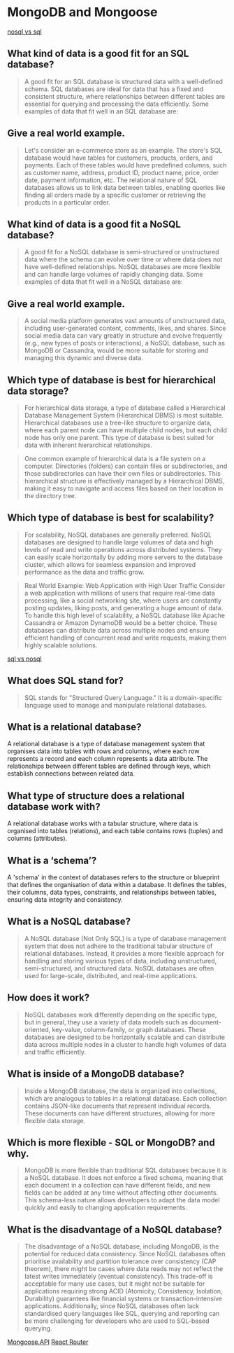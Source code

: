 # MongoDB and Mongoose

[nosql vs sql](https://www.thegeekstuff.com/2014/01/sql-vs-nosql-db/?utm_source=tuicool)

## What kind of data is a good fit for an SQL database?

> A good fit for an SQL database is structured data with a well-defined schema. SQL databases are ideal for data that has a fixed and consistent structure, where relationships between different tables are essential for querying and processing the data efficiently. Some examples of data that fit well in an SQL database are:

## Give a real world example.

> Let's consider an e-commerce store as an example. The store's SQL database would have tables for customers, products, orders, and payments. Each of these tables would have predefined columns, such as customer name, address, product ID, product name, price, order date, payment information, etc. The relational nature of SQL databases allows us to link data between tables, enabling queries like finding all orders made by a specific customer or retrieving the products in a particular order.

## What kind of data is a good fit a NoSQL database?

> A good fit for a NoSQL database is semi-structured or unstructured data where the schema can evolve over time or where data does not have well-defined relationships. NoSQL databases are more flexible and can handle large volumes of rapidly changing data. Some examples of data that fit well in a NoSQL database are:

## Give a real world example.

> A social media platform generates vast amounts of unstructured data, including user-generated content, comments, likes, and shares. Since social media data can vary greatly in structure and evolve frequently (e.g., new types of posts or interactions), a NoSQL database, such as MongoDB or Cassandra, would be more suitable for storing and managing this dynamic and diverse data.

## Which type of database is best for hierarchical data storage?

> For hierarchical data storage, a type of database called a Hierarchical Database Management System (Hierarchical DBMS) is most suitable. Hierarchical databases use a tree-like structure to organize data, where each parent node can have multiple child nodes, but each child node has only one parent. This type of database is best suited for data with inherent hierarchical relationships.

> One common example of hierarchical data is a file system on a computer. Directories (folders) can contain files or subdirectories, and those subdirectories can have their own files or subdirectories. This hierarchical structure is effectively managed by a Hierarchical DBMS, making it easy to navigate and access files based on their location in the directory tree.

## Which type of database is best for scalability?

> For scalability, NoSQL databases are generally preferred. NoSQL databases are designed to handle large volumes of data and high levels of read and write operations across distributed systems. They can easily scale horizontally by adding more servers to the database cluster, which allows for seamless expansion and improved performance as the data and traffic grow.

> Real World Example: Web Application with High User Traffic
Consider a web application with millions of users that require real-time data processing, like a social networking site, where users are constantly posting updates, liking posts, and generating a huge amount of data. To handle this high level of scalability, a NoSQL database like Apache Cassandra or Amazon DynamoDB would be a better choice. These databases can distribute data across multiple nodes and ensure efficient handling of concurrent read and write requests, making them highly scalable solutions.

[sql vs nosql](https://www.youtube.com/watch?v=ZS_kXvOeQ5Y)

## What does SQL stand for?

> SQL stands for "Structured Query Language." It is a domain-specific language used to manage and manipulate relational databases.

## What is a relational database?

A relational database is a type of database management system that organises data into tables with rows and columns, where each row represents a record and each column represents a data attribute. The relationships between different tables are defined through keys, which establish connections between related data.

## What type of structure does a relational database work with?

A relational database works with a tabular structure, where data is organised into tables (relations), and each table contains rows (tuples) and columns (attributes).

## What is a ‘schema’?

A 'schema' in the context of databases refers to the structure or blueprint that defines the organisation of data within a database. It defines the tables, their columns, data types, constraints, and relationships between tables, ensuring data integrity and consistency.

## What is a NoSQL database?

> A NoSQL database (Not Only SQL) is a type of database management system that does not adhere to the traditional tabular structure of relational databases. Instead, it provides a more flexible approach for handling and storing various types of data, including unstructured, semi-structured, and structured data. NoSQL databases are often used for large-scale, distributed, and real-time applications.

## How does it work?

> NoSQL databases work differently depending on the specific type, but in general, they use a variety of data models such as document-oriented, key-value, column-family, or graph databases. These databases are designed to be horizontally scalable and can distribute data across multiple nodes in a cluster to handle high volumes of data and traffic efficiently.

## What is inside of a MongoDB database?

> Inside a MongoDB database, the data is organized into collections, which are analogous to tables in a relational database. Each collection contains JSON-like documents that represent individual records. These documents can have different structures, allowing for more flexible data storage.

## Which is more flexible - SQL or MongoDB? and why.

> MongoDB is more flexible than traditional SQL databases because it is a NoSQL database. It does not enforce a fixed schema, meaning that each document in a collection can have different fields, and new fields can be added at any time without affecting other documents. This schema-less nature allows developers to adapt the data model quickly and easily to changing application requirements.

## What is the disadvantage of a NoSQL database?

> The disadvantage of a NoSQL database, including MongoDB, is the potential for reduced data consistency. Since NoSQL databases often prioritise availability and partition tolerance over consistency (CAP theorem), there might be cases where data reads may not reflect the latest writes immediately (eventual consistency). This trade-off is acceptable for many use cases, but it might not be suitable for applications requiring strong ACID (Atomicity, Consistency, Isolation, Durability) guarantees like financial systems or transaction-intensive applications. Additionally, since NoSQL databases often lack standardised query languages like SQL, querying and reporting can be more challenging for developers who are used to SQL-based querying.

[Mongoose.API](https://mongoosejs.com/docs/api.html#Model)
[React Router](https://reactrouter.com/web/api/BrowserRouter)





